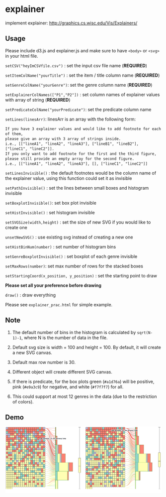 # explainer
implement explainer: http://graphics.cs.wisc.edu/Vis/Explainers/

## Usage
Please include d3.js and explainer.js and 
make sure to have `<body>` or `<svg>` in your html file.

`setCSV("heyImCSVfile.csv")` : set the input csv file name (**REQUIRED**)

`setItemColName("yourTitle")` : set the item / title column name (**REQUIRED**)

`setGenreColName("yourGenre")`: set the genre column name (**REQUIRED**)

`setExplainerColNames(["P1","P2"])` : set column names of explainer values with array of string (**REQUIRED**)

`setPredicateColName("yourPredicate")`: set the predicate column name

`setLines(linesArr)`: linesArr is an array with the following form:

    If you have 3 explainer values and would like to add footnote for each of them, 
    please give an array with 3 array of strings inside. 
    i.e., [["lineA1", "lineA2", "lineA3"], ["lineB1", "lineB2"], ["lineC1", "lineC2"]]. 
    If you only want to add footnote for the first and the third figure, 
    please still provide an empty array for the second figure. 
    i.e., [["lineA1", "lineA2", "lineA3"], [], ["lineC1", "lineC2"]]
		
`setLinesInvisible()` : the default footnotes would be the column name of the explainer value, 
using this function could set it as invisible

`setPathInvisible()` : set the lines between small boxes and histogram invisible

`setBoxplotInvisible()`: set box plot invisible

`setHistInvisible()` : set histogram invisible

`setSVGSize(width,height)` : set the size of new SVG if you would like to create one

`unsetNewSVG()` : use existing svg instead of creating a new one

`setHistBinNum(number)` : set number of histogram bins

`setGenreBoxplotInvisible()` : set boxplot of each genre invisible

`setMaxRows(number)`: set max number of rows for the stacked boxes

`setStartingCoord(x_position, y_position)` : set the starting point to draw

**Please set all your preference before drawing**

`draw()` : draw everything

Please see `explainer_prac.html` for simple example.

## Note
1. The default number of bins in the histogram is calculated by `sqrt(N-1)-1`, where
N is the number of data in the file.

2. Default svg size is width = 100 and height = 100. By default, it will create a new SVG canvas.

3. Default max row number is 30.

4. Different object will create different SVG canvas.

5. If there is predicate, for the box plots green (`#a1d76a`) will be positive,
pink (`#e9a3c9`) for negative, and white (`#f7f7f7`) for all.

6. This could support at most 12 genres in the data (due to the restriction of
colors).

## Demo
![ScreenShot](https://github.com/eyeccc/explainer/blob/master/explainer.png)
